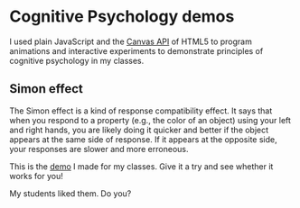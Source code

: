 # Cognitive Psychology demos

I used plain JavaScript and the [Canvas API](https://developer.mozilla.org/en-US/docs/Web/API/Canvas_API) of HTML5 to program animations and interactive experiments to demonstrate principles of cognitive psychology in my classes. 

## Simon effect

The Simon effect is a kind of response compatibility effect. It says that when you respond to a property (e.g., the color of an object) using your left and right hands, you are likely doing it quicker and better if the object appears at the same side of response. If it appears at the opposite side, your responses are slower and more erroneous. 

This is the [demo](simon_effect/index.htm) I made for my classes. Give it a try and see whether it works for you!



My students liked them. Do you? 
